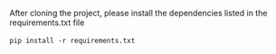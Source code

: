 After cloning the project, please install the dependencies listed in the requirements.txt file<br><br>
`pip install -r requirements.txt`
